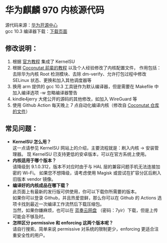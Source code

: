 # 华为麒麟 970 内核源代码
源代码来源：[华为开源中心](https://consumer.huawei.com/en/opensource/)  
gcc 10.3 编译器下载：[下载页面](https://developer.arm.com/downloads/-/gnu-a)
## 修改说明：
1. 根据 [官方教程](https://kernelsu.org/zh_CN/guide/how-to-integrate-for-non-gki.html "参见手动修改内核源码部分") 集成了 KernelSU
2. 根据 [Coconutat 前辈的教程](https://github.com/Coconutat/HuaweiP10-GSI-And-Modify-Or-Support-KernelSU-Tutorial/wiki/7.KernelSU%E9%80%82%E9%85%8DEMUI9%E6%88%969.1.0%E7%B3%BB%E7%BB%9F%E7%9A%84%E5%86%85%E6%A0%B8) 以及个人经验修改了内核配置文件，
作用包括：去除华为内核 Root 检测模块、去除 dm-verify、允许打包过程中修改 SELinux 状态、更换和加入其他调度器等
3. 换用 arm 提供的 gcc 10.3 工具链作为默认编译器，但是需要在 Makefile 中加入编译选项 -w 忽略编译器警告
4. kindle4jerry 大佬公开的源码的其他修改，如加入 WireGuard 等
5. 使用 Github Action 每天晚上 7 点自动化编译内核（修改自 [Coconutat 仓库的文件](https://github.com/Coconutat/android_kernel_huawei_vtr_emui9_KernelSU/tree/Github_Action_Mode/.github/workflows)）
## 常见问题：
- **KernelSU 怎么用？**  
这一点请参见 KernelSU 网站上的介绍，主要流程就是：刷入内核 -> 安装管理器。 现 KernelSU 已支持更低的安卓版本，可以在官方系统上使用。 
- **内核适用于哪个版本？**  
请降级到 9.1.0.312，版本不对应时由于与 HAL 层的兼容问题手机无法连接加密的 Wi-Fi。
如果您不想降级，请考虑使用 Magisk 或尝试在扩容分区后刷入旧版本 vendor 镜像。
- **编译好的内核成品在哪下载？**  
此页面上有最新的发行版可供使用，你可以下载你所需要的版本。  
如果你可以登录 Github，并且热爱尝鲜，那么你可以在 Github 的 Actions 选项卡找到最近一次编译工作流然后下载压缩包。  
当然，如果你嫌麻烦，也可以在 [蓝奏云网盘](https://lanzoui.com/b00wzyfmj?password=7yir) （密码：7yir）下载，但是上传可能会不够及时。
- **怎样区分 permissive 和 enforcing 这两个版本呢？**  
请自行搜索。简单来说 permissive 对系统的限制更少，enforcing 更适合注重安全性的用户。
